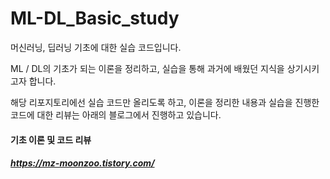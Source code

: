 # ML-DL_Basic_study
머신러닝, 딥러닝 기초에 대한 실습 코드입니다.

ML / DL의 기초가 되는 이론을 정리하고, 실습을 통해 과거에 배웠던 지식을 상기시키고자 합니다.

해당 리포지토리에선 실습 코드만 올리도록 하고, 이론을 정리한 내용과 실습을 진행한 코드에 대한 리뷰는 아래의 블로그에서 진행하고 있습니다. 

#### 기초 이론 및 코드 리뷰 
##### https://mz-moonzoo.tistory.com/

